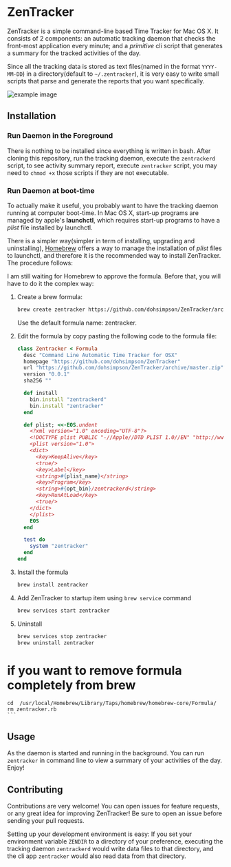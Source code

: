 # ZenTracker
ZenTracker is a simple command-line based Time Tracker for Mac OS X. It consists of 2 components: an automatic tracking daemon that checks the front-most application every minute; and a _primitive_ cli script that generates a summary for the tracked activities of the day.

Since all the tracking data is stored as text files(named in the format `YYYY-MM-DD`) in a directory(default to `~/.zentracker`), it is very easy to write small scripts that parse and generate the reports that you want specifically.

![example image](https://raw.githubusercontent.com/dohsimpson/ZenTracker/master/example1.png)

## Installation
### Run Daemon in the Foreground
There is nothing to be installed since everything is written in bash. After cloning this repository, run the tracking daemon, execute the `zentrackerd` script, to see activity summary report, execute `zentracker` script, you may need to `chmod +x` those scripts if they are not executable.

### Run Daemon at boot-time
To actually make it useful, you probably want to have the tracking daemon running at computer boot-time. In Mac OS X, start-up programs are managed by apple's __launchctl__, which requires start-up programs to have a _plist_ file installed by launchctl.

There is a simpler way(simpler in term of installing, upgrading and uninstalling), [Homebrew](https://github.com/Homebrew/brew) offers a way to manage the installation of _plist_ files to launchctl, and therefore it is the recommended way to install ZenTracker. The procedure follows:

I am still waiting for Homebrew to approve the formula. Before that, you will have to do it the complex way:

1. Create a brew formula:
    ```bash
    brew create zentracker https://github.com/dohsimpson/ZenTracker/archive/master.zip
    ```
    Use the default formula name: zentracker.

2. Edit the formula by copy pasting the following code to the formula file:
    ```ruby
    class Zentracker < Formula
      desc "Command Line Automatic Time Tracker for OSX"
      homepage "https://github.com/dohsimpson/ZenTracker"
      url "https://github.com/dohsimpson/ZenTracker/archive/master.zip"
      version "0.0.1"
      sha256 ""

      def install
        bin.install "zentrackerd"
        bin.install "zentracker"
      end

      def plist; <<-EOS.undent
        <?xml version="1.0" encoding="UTF-8"?>
        <!DOCTYPE plist PUBLIC "-//Apple//DTD PLIST 1.0//EN" "http://www.apple.com/DTDs/PropertyList-1.0.dtd">
        <plist version="1.0">
        <dict>
          <key>KeepAlive</key>
          <true/>
          <key>Label</key>
          <string>#{plist_name}</string>
          <key>Program</key>
          <string>#{opt_bin}/zentrackerd</string>
          <key>RunAtLoad</key>
          <true/>
        </dict>
        </plist>
        EOS
      end

      test do
        system "zentracker"
      end
    end
    ```

3. Install the formula
    ```bash
    brew install zentracker
    ```

4. Add ZenTracker to startup item using `brew service` command
    ```bash
    brew services start zentracker
    ```

5. Uninstall
    ```bash
    brew services stop zentracker
    brew uninstall zentracker
# if you want to remove formula completely from brew
    cd  /usr/local/Homebrew/Library/Taps/homebrew/homebrew-core/Formula/
    rm zentracker.rb
    ```

## Usage
As the daemon is started and running in the background. You can run `zentracker` in command line to view a summary of your activities of the day. Enjoy!

## Contributing
Contributions are very welcome! You can open issues for feature requests, or any great idea for improving ZenTracker! Be sure to open an issue before sending your pull requests.

Setting up your development environment is easy: If you set your environment variable `ZENDIR` to a directory of your preference, executing the tracking daemon `zentrackerd` would write data files to that directory, and the cli app `zentracker` would also read data from that directory.
